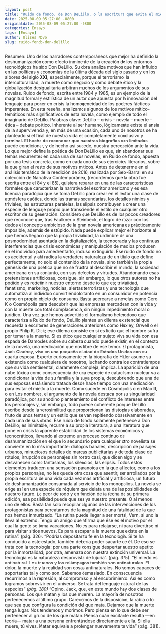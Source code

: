 ```yaml
---
layout: post
title: "Ruido de fondo, de Don DeLillo, o la escritura que evita el miedo a la muerte"
date: 2025-08-09 05:27:00 -0800
originaldate: 2025-08-09 05:27:00 -0800
categories: Ensayo
tags: [Ensayo]
author: Ulises Novo
slug: ruido-fondo-don-delillo
---
```


Resumen:
Uno de los narradores contemporáneos que mejor ha definido la deshumanización como efecto inminente de la creación de los entornos tecnológicos ha sido Don DeLillo. Su obra analiza motivos que han influido en las políticas y economías de la última década del siglo pasado y en los albores del siglo **XXI**, especialmente, porque el terrorismo, la interculturalidad, la muerte como negocio y como debate ético y la globalización desigualitaria arbitran muchos de los argumentos de sus novelas. Ruido de fondo, escrita entre 1984 y 1985, es un ejemplo de la magnitud formal y estilística de un autor que apuesta por la innovación del lenguaje para poner en crisis la homogeneidad de los poderes fácticos imperantes. En esta reseña, analizamos algunos de los motivos mítico-temáticos más significativos de esta novela, como ejemplo de todo el imaginario de DeLillo.
Palabras clave: DeLillo – crisis – novela – muerte – ética – debate político.
Inherente al ser humano, lógicamente existe el ansia de la supervivencia y, en más de una ocasión, cada uno de nosotros se ha planteado si el final de nuestra vida es completamente conclusivo y terminal. El hecho de reconocer que nuestras biografías son limitadas puede condicionar, y de hecho así sucede, nuestra percepción ante la vida.
Lo que mejor define la poética de Don DeLillo es que, sin abandonar sus temas recurrentes en cada una de sus novelas, en Ruido de fondo, apuesta por una tesis concreta, como en cada uno de sus ejercicios literarios, sobre la que giran el resto de sus motivos míticos.
Antes de detenerme en el análisis temático de la reedición de 2016, realizada por Seix-Barral en su colección de Narrativa Contemporánea, (recordemos que la obra fue escrita entre el 84 y el 85), quisiera reparar en una de las características formales que caracterizan la narrativa del escritor americano y es esa licencia paradójica que se toma DeLillo para crear en el lector una clase de atmósfera caótica, donde las tramas secundarias, los detalles nimios y triviales, las estructuras paralelas, las elipsis contribuyen a crear una especie de lenguaje propio que transciende el estilo de cualquier otro escritor de su generación.
Considero que DeLillo es de los pocos creadores que reconoce que, tras Faulkner o Steinbeck, el logro de rozar con los dedos el concepto ambicioso de la gran novela americana es prácticamente imposible, además de estúpido.
Nada puede explicar mejor el horizonte al que hemos llegado que la propia trivialidad, la urdimbre de una posmodernidad asentada en la digitalización, la tecnocracia y las continuas interferencias que crisis económicas y manipulación de medios producen en el individuo para amedrentarlo, incluso extinguirlo.
Ese ruido de fondo no es accidental y ahí radica la verdadera naturaleza de un título que define perfectamente, no solo el contenido de la novela, sino también la propia génesis de una poética que no se frustra al describir el mundo, la sociedad americana en su conjunto, con sus defectos y virtudes.
Abandonando esas pretensiones artificiosas, consigue, sin embargo, lo que otros autores no ha podido y es redefinir nuestro entorno desde lo que es; trivialidad, fanatismo, marketing, noticias, alertas terroristas y una tecnología que automatiza al individuo convirtiéndolo tanto en un consumidor en potencia como en propio objeto de consumo. Basta acercarse a novelas como Cero K o Cosmópolis para descubrir que las empresas mercadean con la vida y con la muerte con total complacencia, sin ningún impedimento moral o jurídico.
Una vez que hemos advertido el formalismo heterodoxo que caracteriza a Ruido de fondo, DeLillo plantea un dilema existencial que recuerda a escritores de generaciones anteriores como Huxley, Orwell o el propio Phlip K. Dick; ese dilema consiste en si es lícito que el hombre sufra por temer a la muerte. Si es ético que cualquier sujeto viva su vida con esa espada de Damocles sobre su cabeza cuando puede existir, en el contexto de la novela, una medicación que nos libre de ese temor.
El protagonista, Jack Gladney, vive en una pequeña ciudad de Estados Unidos con su cuarta esposa. Experto curiosamente en la biografía de Hitler asume su existencia como cualquiera de nosotros, luchando contra los contratiempos que su vida sentimental, claramente compleja, implica. La aparición de una nube tóxica como consecuencia de una especie de cataclismo nuclear va a condicionar la vida de su familia y la suya propia, descubriendo que una de sus esposas está siendo tratada desde hace tiempo con una medicación para evitar el miedo a la muerte.
Como sucede en Cosmópolis o en Mao **II**, o en Los nombres, el argumento de la novela destaca por su singularidad paradójica, por su anodino planteamiento del conflicto de intereses entre los personajes y, sin embargo, todo parece coherente porque DeLillo escribe desde la verosimilitud que proporcionan las distopías elaboradas, fruto de unos temas y un estilo que se van repitiendo obsesivamente en cada una de sus obras.
Ese ruido de fondo solamente pertenece a Don DeLillo; es inimitable, recurre a su propia literatura, a una literatura que pone en crisis la aparente estabilidad de los sistemas económicos y tecnocráticos, llevando al extremo un proceso continuo de deshumanización en el que lo secundario para cualquier otro novelista se convierte en lo más importante: diálogos banales, descripción de paisajes urbanos, minuciosos detalles de marcas publicitarias y de toda clase de rótulos, irrupción de personajes sin rostro casi, que dicen algo y se desvanecen como fantasmas, los silencios, las elipsis.
Todos estos elementos traducen una sensación paranoica en la que al lector, como a los propios personajes, no les queda otra cosa que asentir, ser arrollados por la propia escritura de una vida cada vez más artificial y artificiosa, un futuro de deshumanización consumada al servicio de los monopolios.
La novela se erige así en una especie de réquiem que delata una de las posibilidades de nuestro futuro. Lo peor de todo y en función de la fecha de su primera edición, esa posibilidad puede que sea ya nuestro presente. O al menos uno de ellos.
Basta tan solo recopilar algunas de las intervenciones de los protagonistas para percatarnos de la magnitud de una fatalidad de la que nos hemos inmunizado.
“La rutina puede llegar a ser mortal, Vern, si uno la lleva al extremo. Tengo un amigo que afirma que ése es el motivo por el cual la gente se toma vacaciones. No es para relajarse, ni para divertirse ni para visitar sitios nuevos. Es para escapar a la muerte que existe en la rutina”. (pág. 326).
“Podrías depositar tu fe en la tecnología. Si te ha conducido a este estado, también debería poder sacarte de él. De eso se trata con la tecnología: por una parte consigue despertar nuestro apetito por la inmortalidad; por otra, amenaza con nuestra extinción universal. La tecnología es la naturaleza desprovista de lujuria”. (pág. 375).
“El miedo es antinatural. Los truenos y los relámpagos también son antinaturales. El dolor, la muerte y la realidad son cosas antinaturales. No somos capaces de soportarlas tal y como son. Sabemos demasiado. En consecuencia recurrimos a la represión, al compromiso y al encubrimiento. Así es como logramos sobrevivir en el universo. Se trata del lenguaje natural de las especies” *(pág. 380)*
“Opino, Jack, que, en este mundo hay dos clases de personas. Los que matan y los que mueren. La mayoría de nosotros pertenecemos al último grupo. Carecemos de la disposición, la rabia o lo que sea que configura la condición del que mata. Dejamos que la muerte tenga lugar. Nos tendemos y morimos. Pero piensa en lo que debe ser pertenecer al grupo de los que matan. Piensa cuán excitante resulta —en teoría— matar a una persona enfrentándose directamente a ella. Si ella muere, tú vives. Matar equivale a prolongar nuevamente tu vida” (pág. 381).

